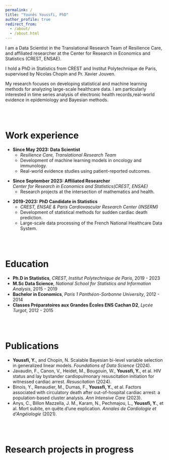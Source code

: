 ```yaml
---
permalink: /
title: "Younès Youssfi, PhD"
author_profile: true
redirect_from: 
  - /about/
  - /about.html
---
```


I am a Data Scientist in the Translational Research Team of Resilience Care, and affiliated researcher at the Center for Research in Economics and Statistics (CREST, ENSAE).

I hold a PhD in Statistics from CREST and Institut Polytechnique de Paris, supervised by Nicolas Chopin and Pr. Xavier Jouven. 

My research focuses on developing statistical and machine learning methods for analyzing large-scale healthcare data. I am particularly interested in time series analysis of electronic health records,real-world evidence in epidemiology and Bayesian methods.

<br><br>

Work experience
======
* **Since May 2023: Data Scientist**
  * *Resilience Care, Translational Research Team*
  * Development of machine learning models in oncology and immunology.
  * Real-world evidence studies using patient-reported outcomes.

- **Since September 2023: Affiliated Researcher**  
  *Center for Research in Economics and Statistics(CREST, ENSAE)*  
  - Research projects at the intersection of mathematics and health.

* **2019-2023: PhD Candidate in Statistics**
  * *CREST, ENSAE & Paris Cardiovascular Research Center (INSERM)*
  * Development of statistical methods for sudden cardiac death prediction.
  * Large-scale data processing of the French National Healthcare Data System.

<br><br>

Education
======
* **Ph.D in Statistics**,  *CREST, Institut Polytechnique de Paris*, 2019 - 2023
* **M.Sc Data Science**,  *National School for Statistics and Information Analysis*, 2015 - 2019
* **Bachelor in Economics**,  *Paris 1 Panthéon-Sorbonne University*, 2012 - 2014
* **Classes Préparatoires aux Grandes Écoles ENS Cachan D2**, *Lycée Turgot*, 2012 - 2015

<br><br>

Publications
======
- **Youssfi, Y.**, and Chopin, N. Scalable Bayesian bi-level variable selection in generalized linear models. *Foundations of Data Science* (2024).
- Javaudin, F., Canon, V., Heidet, M., Bougouin, W., **Youssfi, Y.**, et al. HIV status and lay bystander cardiopulmonary resuscitation initiation for witnessed cardiac arrest. *Resuscitation* (2024).
- Binois, Y., Renaudier, M., Dumas, F., **Youssfi, Y.**, et al. Factors associated with circulatory death after out-of-hospital cardiac arrest: a population-based cluster analysis. *Ann Intensive Care* (2023).
- Anys, C., Billon Mazzella, J. M., Karam, N., Pechmajou, L., **Youssfi, Y.**, et al. Mort subite, en quête d’une explication. *Annales de Cardiologie et d'Angéiologie* (2021).

<br><br>

Research projects in progress
======
